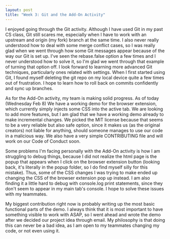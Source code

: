 ```yaml
---
layout: post
title: "Week 3: Git and the Add-On Activity"
---
```


I enjoyed going through the Git activity. Although I have used Git in my past CS class, Git still scares me, especially when I have to work with an upstream and origin (my fork) branch at the same time. I also never really understood how to deal with some merge conflict cases, so I was really glad when we went through how some Git messages appear because of the way our Git is set up. I've seen the rebase.false option a few times and I never understood how to solve it, so I'm glad we went through that example of turning that option off. I look forward to learning more advanced Git techniques, particularly ones related with settings. When I first started using Git, I found myself deleting the git repo on my local device quite a few times out of frustration. I hope to learn how to roll back on commits confidently and sync up branches. 

As for the Add-On activity, my team is making solid progress. As of today (Wednesday Feb 8) We have a working demo for the browser extension, which currently simply injects some CSS into the active tab. We are looking to add more features, but I am glad that we have a working demo already to make incremental changes. We picked the MIT license because that seems to be a very reliable but also safe option, since it makes us (as the original creators) not liable for anything, should someone manages to use our code in a malicious way. We also have a very simple CONTRIBUTING file and will work on our Code of Conduct soon. 

Some problems I'm facing personally with the Add-On activity is how I am struggling to debug things, because I did not realize the html page is the popup that appears when I click on the browser extension button (looking back, it's literally in the popup folder, so I do find myself silly for this mistake). Thus, some of the CSS changes I was trying to make ended up changing the CSS of the browser extension pop up instead. I am also finding it a little hard to debug with console.log print statements, since they don't seem to appear in my main tab's console. I hope to solve these issues with my teammates.

My biggest contribution right now is probably writing up the most basic functional parts of the demo. I always think that it is most important to have something visible to work with ASAP, so I went ahead and wrote the demo after we decided our project idea through email. My philosophy is that doing this can never be a bad idea, as I am open to my teammates changing my code, or not even using it. 